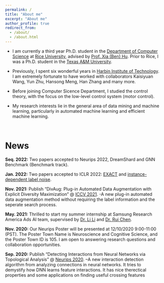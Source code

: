 ```yaml
---
permalink: /
title: "About me"
excerpt: "About me"
author_profile: true
redirect_from: 
  - /about/
  - /about.html
---
```


* I am currently a third year Ph.D. student in the [Department of Computer Science](https://csweb.rice.edu/) at [Rice University](https://www.rice.edu/), advised by [Prof. Xia (Ben) Hu](http://faculty.cs.tamu.edu/xiahu/index.html). 
Prior to Rice, I was a Ph.D. student in the [Texas A&M University](https://www.tamu.edu). 

* Previously, I spent six wonderful years in [Harbin Institute of Technology](http://en.hit.edu.cn/). 
I am extremely fortunate to have worked with collaborators Kaisiyuan Wang, Yun Zhu, Hansong Meng, Han Zhang and many more.

* Before joining Computer Sicence Department, I studied the control theory, with the focus on the low-level control system (motor control).

* My research interests lie in the general area of data mining and machine learning, particularly in automated machine learning and efficient machine learning.

<br />

News
=====

**Seq. 2022:** Two papers accepted to Neurips 2022, DreamShard and GNN Benchmark (Benchmark track).


**Jan. 2022:** Two papers accepted to ICLR 2022: [EXACT](https://openreview.net/forum?id=vkaMaq95_rX) and [instance-dependent label noise](https://openreview.net/pdf?id=ecH2FKaARUp).

**Nov. 2021:** Publish  “DivAug: Plug-in Automated Data Augmentation with Explicit Diversity Maximization” @ [ICCV 2021](https://arxiv.org/abs/2103.14545). -A new plug-in automated data augmentation method without requiring the label information and the seperate search process.

**May. 2021:** Thrilled to start my summer internship at Samsung Research America Ads AI team, supervised by [Dr. Li Li](https://scholar.google.com/citations?user=FPcI7HkAAAAJ&hl=en) and [Dr. Rui Chen](https://scholar.google.com/citations?user=ngVttWUAAAAJ&hl=en).

**Nov. 2020:** Our Neurips Poster will be presented at 12/10/2020 9:00-11:00 (PST). The Poster Town Name is Neuroscience and Cognitive Science, and the Poster Town ID is 105. I am open to answering research questions and collaboration opportunities.

**Sep. 2020:** Publish “Detecting Interactions from Neural Networks via Topological Analysis”  @ [Neurips 2020](https://proceedings.neurips.cc/paper/2020/file/473803f0f2ebd77d83ee60daaa61f381-Paper.pdf). –A new interaction detection algorithm from analyzing connections in neural networks. It tries to demystify how DNN learns feature interactions. It has nice therectical properties and some applications on finding useful crossing features